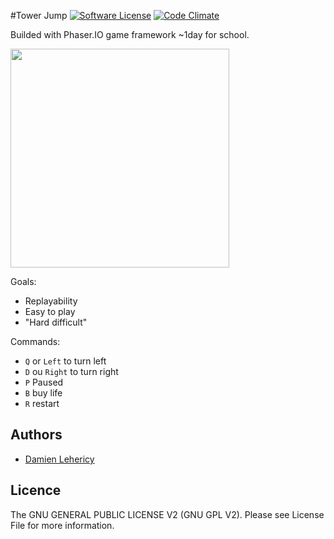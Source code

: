 #Tower Jump
[![Software License](https://img.shields.io/badge/license-GNU%20General%20Public%20License%20v2.0-brightgreen.svg?style=flat-square)](LICENSE)
[![Code Climate](https://codeclimate.com/github/damienlehericy/Tower-Jump/badges/gpa.svg)](https://codeclimate.com/github/damienlehericy/Tower-Jump)

Builded with Phaser.IO game framework ~1day for school.

<img src='http://i.imgur.com/yhJ6Smz.png "texte pour le titre, facultatif' height="350">

Goals:
- Replayability
- Easy to play
- "Hard difficult"

Commands:
- `Q` or `Left` to turn left
- `D` ou `Right` to turn right
- `P` Paused
- `B` buy life
- `R` restart

## Authors
- [Damien Lehericy](https://github.com/damienlehericy/)

## Licence
The GNU GENERAL PUBLIC LICENSE V2 (GNU GPL V2). Please see License File for more information.
